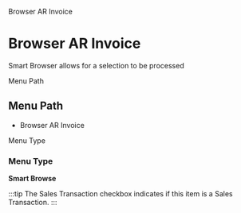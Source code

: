 
Browser AR Invoice
# Browser AR Invoice


Smart Browser allows for a selection to be processed

Menu Path
## Menu Path



- Browser AR Invoice

Menu Type
### Menu Type

**Smart Browse**

:::tip
The Sales Transaction checkbox indicates if this item is a Sales Transaction.
:::
